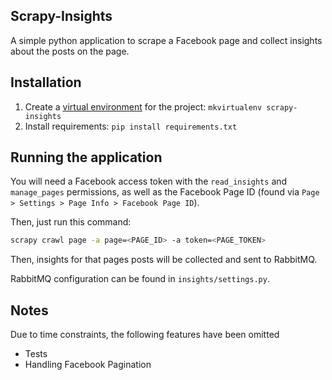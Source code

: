 ## Scrapy-Insights

A simple python application to scrape a Facebook page and collect insights about the posts on the page.

## Installation

1. Create a [virtual environment](http://virtualenvwrapper.readthedocs.org/en/latest/command_ref.html) for the project:
`mkvirtualenv scrapy-insights`
2. Install requirements: `pip install requirements.txt`

## Running the application

You will need a Facebook access token with the `read_insights` and `manage_pages` permissions, as well as the Facebook
Page ID (found via `Page > Settings > Page Info > Facebook Page ID`).

Then, just run this command:

```bash
scrapy crawl page -a page=<PAGE_ID> -a token=<PAGE_TOKEN>
```

Then, insights for that pages posts will be collected and sent to RabbitMQ.

RabbitMQ configuration can be found in `insights/settings.py`.

## Notes

Due to time constraints, the following features have been omitted

- Tests
- Handling Facebook Pagination